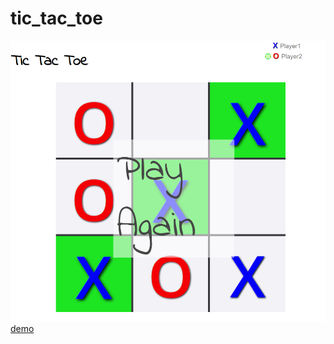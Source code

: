 # tic_tac_toe

[![preview](github_images/tic_tac_toe_preview.PNG)](https://aaronsighs.github.io/tic_tac_toe/)
[demo](https://aaronsighs.github.io/tic_tac_toe/)
